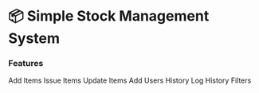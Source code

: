# 📦 Simple Stock Management System

### Features

Add Items
Issue Items
Update Items
Add Users
History Log
History Filters
